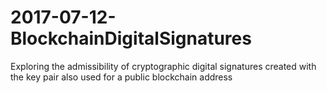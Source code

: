 # 2017-07-12-BlockchainDigitalSignatures
Exploring the admissibility of cryptographic digital signatures created with the key pair also used for a public blockchain address
